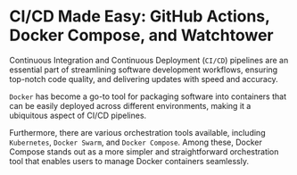 # CI/CD Made Easy: GitHub Actions, Docker Compose, and Watchtower

Continuous Integration and Continuous Deployment (`CI/CD`) pipelines are an essential part of streamlining software development workflows, ensuring top-notch code quality, and delivering updates with speed and accuracy.

`Docker` has become a go-to tool for packaging software into containers that can be easily deployed across different environments, making it a ubiquitous aspect of CI/CD pipelines. 

Furthermore, there are various orchestration tools available, including `Kubernetes`, `Docker Swarm`, and `Docker Compose`. Among these, Docker Compose stands out as a more simpler and straightforward orchestration tool that enables users to manage Docker containers seamlessly.
